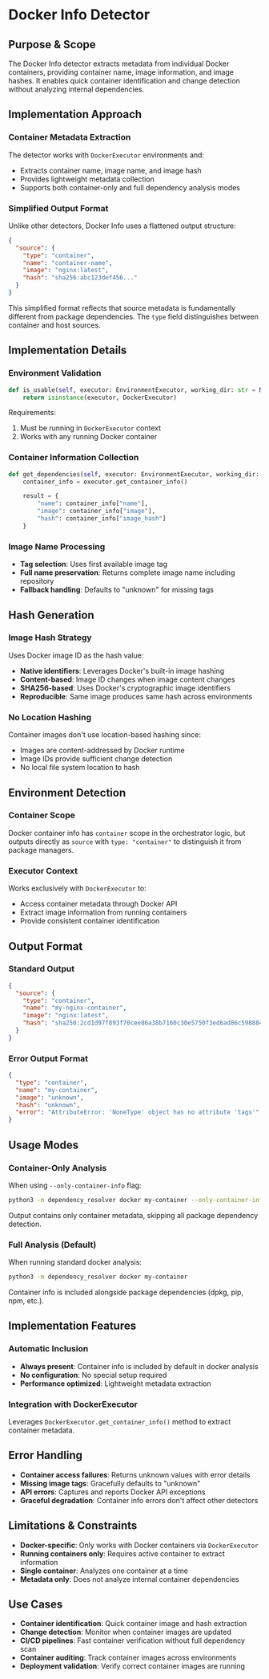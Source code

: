 # Docker Info Detector

## Purpose & Scope

The Docker Info detector extracts metadata from individual Docker containers, providing container name, image information, and image hashes. It enables quick container identification and change detection without analyzing internal dependencies.

## Implementation Approach

### Container Metadata Extraction

The detector works with `DockerExecutor` environments and:

- Extracts container name, image name, and image hash
- Provides lightweight metadata collection
- Supports both container-only and full dependency analysis modes

### Simplified Output Format

Unlike other detectors, Docker Info uses a flattened output structure:

```json
{
  "source": {
    "type": "container",
    "name": "container-name",
    "image": "nginx:latest",
    "hash": "sha256:abc123def456..."
  }
}
```

This simplified format reflects that source metadata is fundamentally different from package dependencies. The `type` field distinguishes between container and host sources.

## Implementation Details

### Environment Validation

```python
def is_usable(self, executor: EnvironmentExecutor, working_dir: str = None) -> bool:
    return isinstance(executor, DockerExecutor)
```

Requirements:

1. Must be running in `DockerExecutor` context
2. Works with any running Docker container

### Container Information Collection

```python
def get_dependencies(self, executor: EnvironmentExecutor, working_dir: str = None) -> Dict[str, Any]:
    container_info = executor.get_container_info()

    result = {
        "name": container_info["name"],
        "image": container_info["image"],
        "hash": container_info["image_hash"]
    }
```

### Image Name Processing

- **Tag selection**: Uses first available image tag
- **Full name preservation**: Returns complete image name including repository
- **Fallback handling**: Defaults to "unknown" for missing tags

## Hash Generation

### Image Hash Strategy

Uses Docker image ID as the hash value:

- **Native identifiers**: Leverages Docker's built-in image hashing
- **Content-based**: Image ID changes when image content changes
- **SHA256-based**: Uses Docker's cryptographic image identifiers
- **Reproducible**: Same image produces same hash across environments

### No Location Hashing

Container images don't use location-based hashing since:

- Images are content-addressed by Docker runtime
- Image IDs provide sufficient change detection
- No local file system location to hash

## Environment Detection

### Container Scope

Docker container info has `container` scope in the orchestrator logic, but outputs directly as `source` with `type: "container"` to distinguish it from package managers.

### Executor Context

Works exclusively with `DockerExecutor` to:

- Access container metadata through Docker API
- Extract image information from running containers
- Provide consistent container identification

## Output Format

### Standard Output

```json
{
  "source": {
    "type": "container",
    "name": "my-nginx-container",
    "image": "nginx:latest",
    "hash": "sha256:2cd1d97f893f70cee86a38b7160c30e5750f3ed6ad86c598884ca9c6a563a501"
  }
}
```

### Error Output Format

```json
{
  "type": "container",
  "name": "my-container",
  "image": "unknown",
  "hash": "unknown",
  "error": "AttributeError: 'NoneType' object has no attribute 'tags'"
}
```

## Usage Modes

### Container-Only Analysis

When using `--only-container-info` flag:

```bash
python3 -m dependency_resolver docker my-container --only-container-info
```

Output contains only container metadata, skipping all package dependency detection.

### Full Analysis (Default)

When running standard docker analysis:

```bash
python3 -m dependency_resolver docker my-container
```

Container info is included alongside package dependencies (dpkg, pip, npm, etc.).

## Implementation Features

### Automatic Inclusion

- **Always present**: Container info is included by default in docker analysis
- **No configuration**: No special setup required
- **Performance optimized**: Lightweight metadata extraction

### Integration with DockerExecutor

Leverages `DockerExecutor.get_container_info()` method to extract container metadata.

## Error Handling

- **Container access failures**: Returns unknown values with error details
- **Missing image tags**: Gracefully defaults to "unknown"
- **API errors**: Captures and reports Docker API exceptions
- **Graceful degradation**: Container info errors don't affect other detectors

## Limitations & Constraints

- **Docker-specific**: Only works with Docker containers via `DockerExecutor`
- **Running containers only**: Requires active container to extract information
- **Single container**: Analyzes one container at a time
- **Metadata only**: Does not analyze internal container dependencies

## Use Cases

- **Container identification**: Quick container image and hash extraction
- **Change detection**: Monitor when container images are updated
- **CI/CD pipelines**: Fast container verification without full dependency scan
- **Container auditing**: Track container images across environments
- **Deployment validation**: Verify correct container images are running
